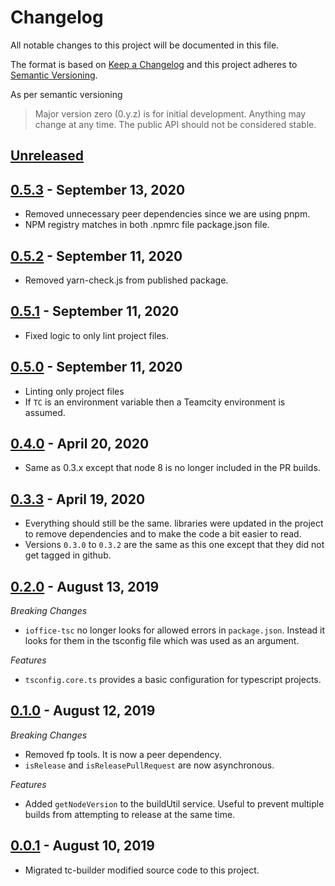 # Changelog

All notable changes to this project will be documented in this file.

The format is based on [Keep a Changelog](http://keepachangelog.com/en/1.0.0/) and this project
adheres to [Semantic Versioning](http://semver.org/spec/v2.0.0.html).

As per semantic versioning

> Major version zero (0.y.z) is for initial development. Anything may change at any time.
> The public API should not be considered stable.


## [Unreleased]

## [0.5.3] - September 13, 2020
- Removed unnecessary peer dependencies since we are using pnpm.
- NPM registry matches in both .npmrc file package.json file.


## [0.5.2] - September 11, 2020
- Removed yarn-check.js from published package.


## [0.5.1] - September 11, 2020
- Fixed logic to only lint project files.


## [0.5.0] - September 11, 2020
- Linting only project files
- If `TC` is an environment variable then a Teamcity environment is assumed.


## [0.4.0] - April 20, 2020
- Same as 0.3.x except that node 8 is no longer included in the PR builds.


## [0.3.3] - April 19, 2020
- Everything should still be the same. libraries were updated in the project
  to remove dependencies and to make the code a bit easier to read.
- Versions `0.3.0` to `0.3.2` are the same as this one except that they did not get tagged in
  github.


## [0.2.0] - August 13, 2019
*Breaking Changes*
- `ioffice-tsc` no longer looks for allowed errors in `package.json`. Instead it looks for them
  in the tsconfig file which was used as an argument.

*Features*
- `tsconfig.core.ts` provides a basic configuration for typescript projects.


## [0.1.0] - August 12, 2019
*Breaking Changes*
- Removed fp tools. It is now a peer dependency.
- `isRelease` and `isReleasePullRequest` are now asynchronous.

*Features*
- Added `getNodeVersion` to the buildUtil service. Useful to prevent multiple builds from
  attempting to release at the same time.


## [0.0.1] - August 10, 2019
- Migrated tc-builder modified source code to this project.


[Unreleased]: https://github.com/iOffice/ci-builder-eslib/compare/0.5.3...HEAD
[0.5.3]: https://github.com/iOffice/ci-builder-eslib/compare/0.5.2...0.5.3
[0.5.2]: https://github.com/iOffice/ci-builder-eslib/compare/0.5.1...0.5.2
[0.5.1]: https://github.com/iOffice/ci-builder-eslib/compare/0.5.0...0.5.1
[0.5.0]: https://github.com/iOffice/ci-builder-eslib/compare/0.4.0...0.5.0
[0.4.0]: https://github.com/iOffice/ci-builder-eslib/compare/0.3.3...0.4.0
[0.3.3]: https://github.com/iOffice/ci-builder-eslib/compare/0.2.0...0.3.3
[0.2.0]: https://github.com/iOffice/ci-builder-eslib/compare/0.1.0...0.2.0
[0.1.0]: https://github.com/iOffice/ci-builder-eslib/compare/0.0.1...0.1.0
[0.0.1]: https://github.com/iOffice/ci-builder-eslib/compare/feda23fef09b15cae64ba9bece252f145ecbb974...0.0.1
